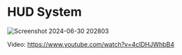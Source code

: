 # HUD System
 
![Screenshot 2024-06-30 202803](https://github.com/R3dRuSh123/HUD-MESSAGE/assets/168280586/9162e00b-2744-4f96-b527-d4728b08346e)

Video: https://www.youtube.com/watch?v=4cIDHJWhbB4
